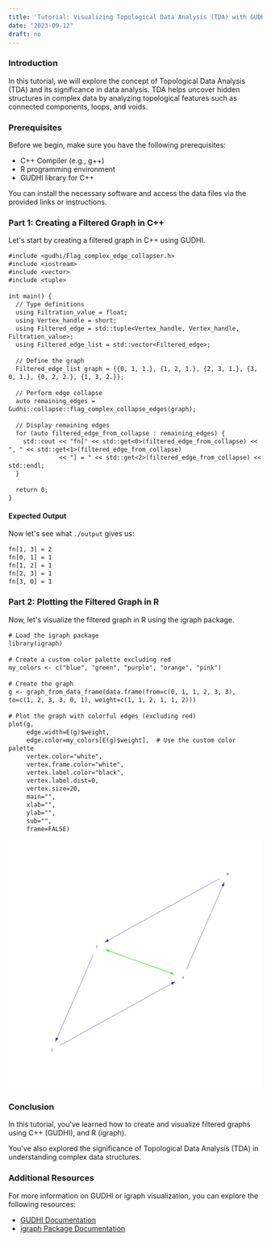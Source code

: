 ```yaml
---
title: 'Tutorial: Visualizing Topological Data Analysis (TDA) with GUDHI and R'
date: "2023-09-12"
draft: no
---
```


### Introduction

In this tutorial, we will explore the concept of Topological Data Analysis (TDA) and its significance in data analysis. TDA helps uncover hidden structures in complex data by analyzing topological features such as connected components, loops, and voids.

### Prerequisites
Before we begin, make sure you have the following prerequisites:

- C++ Compiler (e.g., g++)
- R programming environment
- GUDHI library for C++

You can install the necessary software and access the data files via the provided links or instructions.

### Part 1: Creating a Filtered Graph in C++
Let's start by creating a filtered graph in C++ using GUDHI.

    #include <gudhi/Flag_complex_edge_collapser.h>
    #include <iostream>
    #include <vector>
    #include <tuple>
    
    int main() {
      // Type definitions
      using Filtration_value = float;
      using Vertex_handle = short;
      using Filtered_edge = std::tuple<Vertex_handle, Vertex_handle, Filtration_value>;
      using Filtered_edge_list = std::vector<Filtered_edge>;
    
      // Define the graph
      Filtered_edge_list graph = {{0, 1, 1.}, {1, 2, 1.}, {2, 3, 1.}, {3, 0, 1.}, {0, 2, 2.}, {1, 3, 2.}};
    
      // Perform edge collapse
      auto remaining_edges = Gudhi::collapse::flag_complex_collapse_edges(graph);
    
      // Display remaining edges
      for (auto filtered_edge_from_collapse : remaining_edges) {
        std::cout << "fn[" << std::get<0>(filtered_edge_from_collapse) << ", " << std::get<1>(filtered_edge_from_collapse)
                  << "] = " << std::get<2>(filtered_edge_from_collapse) << std::endl;
      }
    
      return 0;
    }



#### Expected Output

Now let's see what `./output` gives us:

```./output
fn[1, 3] = 2
fn[0, 1] = 1
fn[1, 2] = 1
fn[2, 3] = 1
fn[3, 0] = 1
```

### Part 2: Plotting the Filtered Graph in R

Now, let's visualize the filtered graph in R using the igraph package.

    # Load the igraph package
    library(igraph)
    
    # Create a custom color palette excluding red
    my_colors <- c("blue", "green", "purple", "orange", "pink")
    
    # Create the graph
    g <- graph_from_data_frame(data.frame(from=c(0, 1, 1, 2, 3, 3), to=c(1, 2, 3, 3, 0, 1), weight=c(1, 1, 2, 1, 1, 2)))
    
    # Plot the graph with colorful edges (excluding red)
    plot(g,
         edge.width=E(g)$weight,
         edge.color=my_colors[E(g)$weight],  # Use the custom color palette
         vertex.color="white",
         vertex.frame.color="white",
         vertex.label.color="black",
         vertex.label.dist=0,
         vertex.size=20,
         main="",
         xlab="",
         ylab="",
         sub="",
         frame=FALSE)

![Result](./TDA.jpeg)

### Conclusion
In this tutorial, you've learned how to create and visualize filtered graphs using C++ (GUDHI), and R (igraph). 

You've also explored the significance of Topological Data Analysis (TDA) in understanding complex data structures.


### Additional Resources
For more information on GUDHI or igraph visualization, you can explore the following resources:

- [GUDHI Documentation](https://gudhi.inria.fr/doc/latest/)
- [igraph Package Documentation](https://igraph.org/r/)

